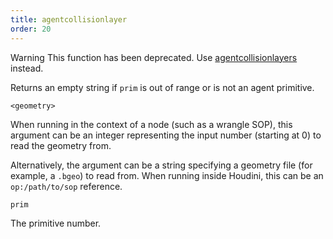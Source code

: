 ```yaml
---
title: agentcollisionlayer
order: 20
---
```

Warning
This function has been deprecated. Use [agentcollisionlayers](/en/houdini-vex/crowds/agentcollisionlayers "Returns the names of an agent primitive’s collision layers.") instead.

Returns an empty string if `prim` is out of range or is not an agent primitive.

`<geometry>`

When running in the context of a node (such as a wrangle SOP), this argument can be an integer representing the input number (starting at 0) to read the geometry from.

Alternatively, the argument can be a string specifying a geometry file (for example, a `.bgeo`) to read from. When running inside Houdini, this can be an `op:/path/to/sop` reference.

`prim`

The primitive number.
